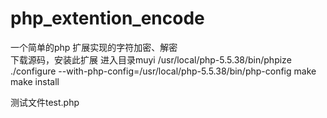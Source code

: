 # php_extention_encode
一个简单的php 扩展实现的字符加密、解密<br>
下载源码，安装此扩展
进入目录muyi
/usr/local/php-5.5.38/bin/phpize 
./configure --with-php-config=/usr/local/php-5.5.38/bin/php-config 
make 
make install

测试文件test.php
<?php
$str = encodeStr("wangxianjiao");
echo $str;
echo "\n************\n";
$str1 = decodeStr($str);
echo $str1;
echo "\n";


/usr/local/php-5.5.38/bin/php test.php 

输出：
dlxnZXRgYGljZ11m
************
wangxianjiao